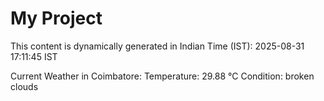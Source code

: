 # My Project

This content is dynamically generated in Indian Time (IST): 2025-08-31 17:11:45 IST


Current Weather in Coimbatore:
Temperature: 29.88 °C
Condition: broken clouds
